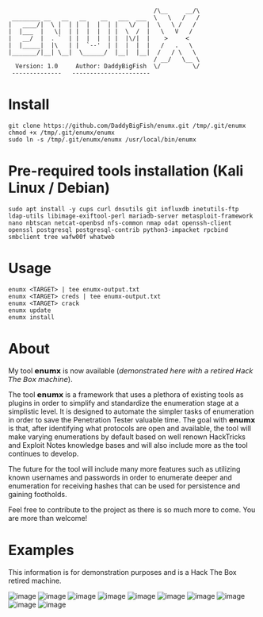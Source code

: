 ```
                                         /\__     __/\                                                                                                                                        
 ________ __   __   __    __   ___  ___  \   \   /   /                                                                                                                                        
|   ____/|  \ |  | |  |  |  | |   \/   |  \   \ /   /                                                                                                                                         
|  |___  |   \|  | |  |  |  | |  \  /  |   \   V   /                                                                                                                                          
|   __/  |  . `  | |  |  |  | |  |\/|  |    >     <                                                                                                                                           
|  |_____|  |\   | |  `--'  | |  |  |  |   /   .   \                                                                                                                                          
|_______/|__| \__|  \______/  |__|  |__|  /   / \   \                                                                                                                                         
                                         / __/   \__ \                                                                                                                                        
  Version: 1.0     Author: DaddyBigFish  \/         \/                                                                                                                                        
 --------------   ----------------------                                                                                                                                                    
```
# Install
```
git clone https://github.com/DaddyBigFish/enumx.git /tmp/.git/enumx
chmod +x /tmp/.git/enumx/enumx
sudo ln -s /tmp/.git/enumx/enumx /usr/local/bin/enumx
```
# Pre-required tools installation (Kali Linux / Debian)
```
sudo apt install -y cups curl dnsutils git influxdb inetutils-ftp ldap-utils libimage-exiftool-perl mariadb-server metasploit-framework nano nbtscan netcat-openbsd nfs-common nmap odat openssh-client openssl postgresql postgresql-contrib python3-impacket rpcbind smbclient tree wafw00f whatweb
```
# Usage
```
enumx <TARGET> | tee enumx-output.txt
enumx <TARGET> creds | tee enumx-output.txt
enumx <TARGET> crack
enumx update
enumx install
```
# About
My tool 𝗲𝗻𝘂𝗺𝘅 is now available (𝘥𝘦𝘮𝘰𝘯𝘴𝘵𝘳𝘢𝘵𝘦𝘥 𝘩𝘦𝘳𝘦 𝘸𝘪𝘵𝘩 𝘢 𝘳𝘦𝘵𝘪𝘳𝘦𝘥 𝘏𝘢𝘤𝘬 𝘛𝘩𝘦 𝘉𝘰𝘹 𝘮𝘢𝘤𝘩𝘪𝘯𝘦).

The tool 𝗲𝗻𝘂𝗺𝘅 is a framework that uses a plethora of existing tools as plugins in order to simplify and standardize the enumeration stage at a simplistic level. It is designed to automate the simpler tasks of enumeration in order to save the Penetration Tester valuable time. The goal with 𝗲𝗻𝘂𝗺𝘅 is that, after identifying what protocols are open and available, the tool will make varying enumerations by default based on well renown HackTricks and Exploit Notes knowledge bases and will also include more as the tool continues to develop.

The future for the tool will include many more features such as utilizing known usernames and passwords in order to enumerate deeper and enumeration for receiving hashes that can be used for persistence and gaining footholds.

Feel free to contribute to the project as there is so much more to come. You are more than welcome!

# Examples
This information is for demonstration purposes and is a Hack The Box retired machine.

![image](https://github.com/user-attachments/assets/5bb095ca-35ff-4496-9de7-632a8b0d335d)
![image](https://github.com/user-attachments/assets/3b6b55a3-f166-4fed-ba08-db7afa72c9d6)
![image](https://github.com/user-attachments/assets/e43c34b9-7ccb-476c-be75-4244659fefc4)
![image](https://github.com/user-attachments/assets/9eec73a4-141d-454b-ab2e-139dd5ded762)
![image](https://github.com/user-attachments/assets/d59ca568-6182-423f-a038-74139f8f1983)
![image](https://github.com/user-attachments/assets/327ef258-869b-4d3d-8649-a85260a0eb77)
![image](https://github.com/user-attachments/assets/94526baf-9c6d-41b4-874f-40dcb7f13584)
![image](https://github.com/user-attachments/assets/7b52df8f-6e24-40d5-9693-5c5975d17514)
![image](https://github.com/user-attachments/assets/00ea51c9-198f-438b-9b77-d92907b05b44)
![image](https://github.com/user-attachments/assets/c4e0d5cf-57e8-4638-a1b1-a181ff615223)




